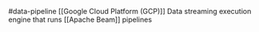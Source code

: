 #data-pipeline
[[Google Cloud Platform (GCP)]]
Data streaming execution engine that runs [[Apache Beam]] pipelines